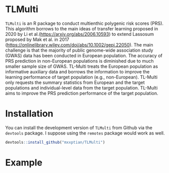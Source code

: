 # TLMulti

`TLMulti` is an R package to conduct multienthic polygenic risk scores (PRS). This algorithm borrows to the main ideas of transfer learning proposed in 2020 by  Li et al.(https://arxiv.org/abs/2006.10593) to extend Lassosum proposed by  Mak et al. in 2017 (https://onlinelibrary.wiley.com/doi/abs/10.1002/gepi.22050). The main challenge is that the majority of public genome-wide association study (GWAS) data has been conducted in European population. The accuracy of PRS prediction in non-European populations is diminished due to much smaller sample size of GWAS. TL-Multi treats the European population as informative auxiliary data and borrows the information to improve the learning performance of target population (e.g., non-European). TL-Multi only requests the summary statistics from European and the target populations and individual-level data from the target population. TL-Multi aims to improve the PRS prediction performance of the target population.

# Installation


You can install the development version of
`TLMulti` from Github via the `devtools` package. I suppose using
the `remotes` package would work as well.

``` r
devtools::install_github("mxxptian/TLMulti")
```

# Example

